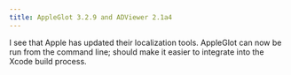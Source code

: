 ```yaml
---
title: AppleGlot 3.2.9 and ADViewer 2.1a4
---
```


I see that Apple has updated their localization tools. AppleGlot can now be run from the command line; should make it easier to integrate into the Xcode build process.
